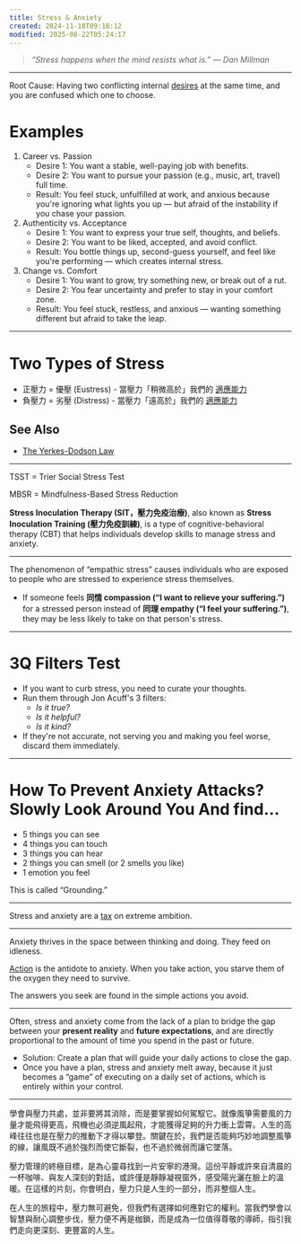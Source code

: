 ```yaml
---
title: Stress & Anxiety
created: 2024-11-18T09:18:12
modified: 2025-08-22T05:24:17
---
```


> _“Stress happens when the mind resists what is.” — Dan Millman_

---

Root Cause: Having two conflicting internal [desires](The%20absence%20of%20desire%20is%20true%20happiness.md) at the same time, and you are confused which one to choose.

# Examples

1. Career vs. Passion
	* Desire 1: You want a stable, well-paying job with benefits.
	* Desire 2: You want to pursue your passion (e.g., music, art, travel) full time.
	* Result: You feel stuck, unfulfilled at work, and anxious because you're ignoring what lights you up — but afraid of the instability if you chase your passion.
2. Authenticity vs. Acceptance
	* Desire 1: You want to express your true self, thoughts, and beliefs.
	* Desire 2: You want to be liked, accepted, and avoid conflict.
	* Result: You bottle things up, second-guess yourself, and feel like you're performing — which creates internal stress.
3. Change vs. Comfort
	* Desire 1: You want to grow, try something new, or break out of a rut.
	* Desire 2: You fear uncertainty and prefer to stay in your comfort zone.
	* Result: You feel stuck, restless, and anxious — wanting something different but afraid to take the leap.

---

# Two Types of Stress

* 正壓力 = 優壓 (Eustress) - 當壓力「稍微高於」我們的 [適應能力](adaptability.md)
* 負壓力 = 劣壓 (Distress) - 當壓力「遠高於」我們的 [適應能力](adaptability.md)

## See Also

* [The Yerkes-Dodson Law](the-yerkes-dodson-law.md)

---

TSST = Trier Social Stress Test

MBSR = Mindfulness-Based Stress Reduction

**Stress Inoculation Therapy (SIT，壓力免疫治療)**, also known as **Stress Inoculation Training (壓力免疫訓練)**, is a type of cognitive-behavioral therapy (CBT) that helps individuals develop skills to manage stress and anxiety.

---

The phenomenon of “empathic stress” causes individuals who are exposed to people who are stressed to experience stress themselves.

* If someone feels **同情 compassion (“I want to relieve your suffering.”)** for a stressed person instead of **同理 empathy (“I feel your suffering.”)**, they may be less likely to take on that person's stress.

---

# 3Q Filters Test

* If you want to curb stress, you need to curate your thoughts.
* Run them through Jon Acuff's 3 filters:
	* _Is it true?_
	* _Is it helpful?_
	* _Is it kind?_
* If they're not accurate, not serving you and making you feel worse, discard them immediately.

---

# How To Prevent Anxiety Attacks? Slowly Look Around You And find…

* 5 things you can see
* 4 things you can touch
* 3 things you can hear
* 2 things you can smell (or 2 smells you like)
* 1 emotion you feel

This is called “Grounding.”

---

Stress and anxiety are a [tax](Everything%20in%20life%20has%20an%20opportunity%20cost.md) on extreme ambition.

---

Anxiety thrives in the space between thinking and doing. They feed on idleness.

[Action](cultivate-a-strong-bias-towards-action.md) is the antidote to anxiety. When you take action, you starve them of the oxygen they need to survive.

The answers you seek are found in the simple actions you avoid.

---

Often, stress and anxiety come from the lack of a plan to bridge the gap between your **present reality** and **future expectations**, and are directly proportional to the amount of time you spend in the past or future.

* Solution: Create a plan that will guide your daily actions to close the gap.
* Once you have a plan, stress and anxiety melt away, because it just becomes a “game” of executing on a daily set of actions, which is entirely within your control.

---

學會與壓力共處，並非要將其消除，而是要掌握如何駕馭它。就像風箏需要風的力量才能飛得更高，飛機也必須逆風起飛，才能獲得足夠的升力衝上雲霄。人生的高峰往往也是在壓力的推動下才得以攀登。關鍵在於，我們是否能夠巧妙地調整風箏的線，讓風既不過於強烈而使它斷裂，也不過於微弱而讓它墜落。

壓力管理的終極目標，是為心靈尋找到一片安寧的港灣。這份平靜或許來自清晨的一杯咖啡、與友人深刻的對話，或許僅是靜靜凝視窗外，感受陽光灑在臉上的溫暖。在這樣的片刻，你會明白，壓力只是人生的一部分，而非整個人生。

在人生的旅程中，壓力無可避免，但我們有選擇如何應對它的權利。當我們學會以智慧與耐心調整步伐，壓力便不再是枷鎖，而是成為一位值得尊敬的導師，指引我們走向更深刻、更豐富的人生。
